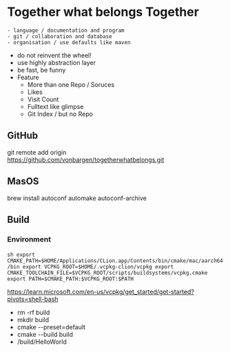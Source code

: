 # Together what belongs Together
	- language / documentation and program
	- git / collaboration and database
	- organisation / use defaults like maven 
- do not reinvent the wheel!
- use highly abstraction layer
- be fast, be funny
- Feature
  - More than one Repo / Soruces
  - Likes
  - Visit Count
  - Fulltext like glimpse
  - Git Index / but no Repo


## GitHub
git remote add origin https://github.com/vonbargen/togetherwhatbelongs.git

## MasOS

 brew install autoconf automake autoconf-archive

## Build

### Environment
​	```sh
export CMAKE_PATH=$HOME/Applications/CLion.app/Contents/bin/cmake/mac/aarch64/bin
export VCPKG_ROOT=$HOME/.vcpkg-clion/vcpkg
export CMAKE_TOOLCHAIN_FILE=$VCPKG_ROOT/scripts/buildsystems/vcpkg.cmake
export PATH=$CMAKE_PATH:$VCPKG_ROOT:$PATH
​	```

https://learn.microsoft.com/en-us/vcpkg/get_started/get-started?pivots=shell-bash

- rm -rf build
- mkdir build
- cmake --preset=default
- cmake --build build
- /build/HelloWorld